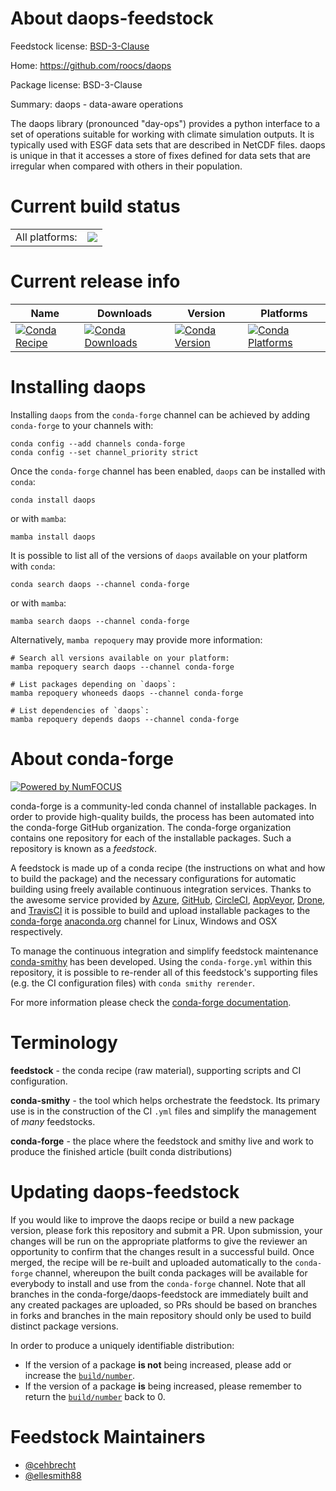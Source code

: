 About daops-feedstock
=====================

Feedstock license: [BSD-3-Clause](https://github.com/conda-forge/daops-feedstock/blob/main/LICENSE.txt)

Home: https://github.com/roocs/daops

Package license: BSD-3-Clause

Summary: daops - data-aware operations

The daops library (pronounced "day-ops") provides a python interface to a
set of operations suitable for working with climate simulation outputs.
It is typically used with ESGF data sets that are described in NetCDF files.
daops is unique in that it accesses a store of fixes defined for data sets
that are irregular when compared with others in their population.


Current build status
====================


<table><tr><td>All platforms:</td>
    <td>
      <a href="https://dev.azure.com/conda-forge/feedstock-builds/_build/latest?definitionId=11270&branchName=main">
        <img src="https://dev.azure.com/conda-forge/feedstock-builds/_apis/build/status/daops-feedstock?branchName=main">
      </a>
    </td>
  </tr>
</table>

Current release info
====================

| Name | Downloads | Version | Platforms |
| --- | --- | --- | --- |
| [![Conda Recipe](https://img.shields.io/badge/recipe-daops-green.svg)](https://anaconda.org/conda-forge/daops) | [![Conda Downloads](https://img.shields.io/conda/dn/conda-forge/daops.svg)](https://anaconda.org/conda-forge/daops) | [![Conda Version](https://img.shields.io/conda/vn/conda-forge/daops.svg)](https://anaconda.org/conda-forge/daops) | [![Conda Platforms](https://img.shields.io/conda/pn/conda-forge/daops.svg)](https://anaconda.org/conda-forge/daops) |

Installing daops
================

Installing `daops` from the `conda-forge` channel can be achieved by adding `conda-forge` to your channels with:

```
conda config --add channels conda-forge
conda config --set channel_priority strict
```

Once the `conda-forge` channel has been enabled, `daops` can be installed with `conda`:

```
conda install daops
```

or with `mamba`:

```
mamba install daops
```

It is possible to list all of the versions of `daops` available on your platform with `conda`:

```
conda search daops --channel conda-forge
```

or with `mamba`:

```
mamba search daops --channel conda-forge
```

Alternatively, `mamba repoquery` may provide more information:

```
# Search all versions available on your platform:
mamba repoquery search daops --channel conda-forge

# List packages depending on `daops`:
mamba repoquery whoneeds daops --channel conda-forge

# List dependencies of `daops`:
mamba repoquery depends daops --channel conda-forge
```


About conda-forge
=================

[![Powered by
NumFOCUS](https://img.shields.io/badge/powered%20by-NumFOCUS-orange.svg?style=flat&colorA=E1523D&colorB=007D8A)](https://numfocus.org)

conda-forge is a community-led conda channel of installable packages.
In order to provide high-quality builds, the process has been automated into the
conda-forge GitHub organization. The conda-forge organization contains one repository
for each of the installable packages. Such a repository is known as a *feedstock*.

A feedstock is made up of a conda recipe (the instructions on what and how to build
the package) and the necessary configurations for automatic building using freely
available continuous integration services. Thanks to the awesome service provided by
[Azure](https://azure.microsoft.com/en-us/services/devops/), [GitHub](https://github.com/),
[CircleCI](https://circleci.com/), [AppVeyor](https://www.appveyor.com/),
[Drone](https://cloud.drone.io/welcome), and [TravisCI](https://travis-ci.com/)
it is possible to build and upload installable packages to the
[conda-forge](https://anaconda.org/conda-forge) [anaconda.org](https://anaconda.org/)
channel for Linux, Windows and OSX respectively.

To manage the continuous integration and simplify feedstock maintenance
[conda-smithy](https://github.com/conda-forge/conda-smithy) has been developed.
Using the ``conda-forge.yml`` within this repository, it is possible to re-render all of
this feedstock's supporting files (e.g. the CI configuration files) with ``conda smithy rerender``.

For more information please check the [conda-forge documentation](https://conda-forge.org/docs/).

Terminology
===========

**feedstock** - the conda recipe (raw material), supporting scripts and CI configuration.

**conda-smithy** - the tool which helps orchestrate the feedstock.
                   Its primary use is in the construction of the CI ``.yml`` files
                   and simplify the management of *many* feedstocks.

**conda-forge** - the place where the feedstock and smithy live and work to
                  produce the finished article (built conda distributions)


Updating daops-feedstock
========================

If you would like to improve the daops recipe or build a new
package version, please fork this repository and submit a PR. Upon submission,
your changes will be run on the appropriate platforms to give the reviewer an
opportunity to confirm that the changes result in a successful build. Once
merged, the recipe will be re-built and uploaded automatically to the
`conda-forge` channel, whereupon the built conda packages will be available for
everybody to install and use from the `conda-forge` channel.
Note that all branches in the conda-forge/daops-feedstock are
immediately built and any created packages are uploaded, so PRs should be based
on branches in forks and branches in the main repository should only be used to
build distinct package versions.

In order to produce a uniquely identifiable distribution:
 * If the version of a package **is not** being increased, please add or increase
   the [``build/number``](https://docs.conda.io/projects/conda-build/en/latest/resources/define-metadata.html#build-number-and-string).
 * If the version of a package **is** being increased, please remember to return
   the [``build/number``](https://docs.conda.io/projects/conda-build/en/latest/resources/define-metadata.html#build-number-and-string)
   back to 0.

Feedstock Maintainers
=====================

* [@cehbrecht](https://github.com/cehbrecht/)
* [@ellesmith88](https://github.com/ellesmith88/)

